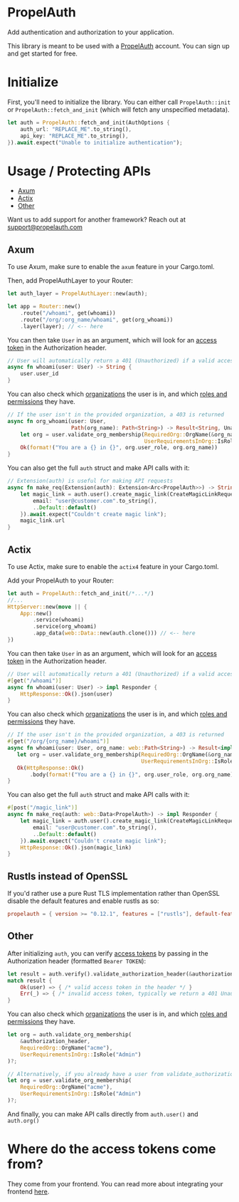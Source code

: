 # PropelAuth

Add authentication and authorization to your application.

This library is meant to be used with a [PropelAuth](https://www.propelauth.com/) account.
You can sign up and get started for free.

# Initialize

First, you'll need to initialize the library. You can either call `PropelAuth::init`
or `PropelAuth::fetch_and_init` (which will fetch any unspecified metadata).

```rust
let auth = PropelAuth::fetch_and_init(AuthOptions {
    auth_url: "REPLACE_ME".to_string(),
    api_key: "REPLACE_ME".to_string(),
}).await.expect("Unable to initialize authentication");
```

# Usage / Protecting APIs

- [Axum](#axum)
- [Actix](#actix)
- [Other](#other)

Want us to add support for another framework? Reach out at support@propelauth.com

## Axum

To use Axum, make sure to enable the `axum` feature in your Cargo.toml.

Then, add PropelAuthLayer to your Router:

```rust
let auth_layer = PropelAuthLayer::new(auth);

let app = Router::new()
    .route("/whoami", get(whoami))
    .route("/org/:org_name/whoami", get(org_whoami))
    .layer(layer); // <-- here
```

You can then take `User` in as an argument, which will look for an [access token](https://docs.propelauth.com/overview/access-token/) in the Authorization header.

```rust
// User will automatically return a 401 (Unauthorized) if a valid access token wasn't provided
async fn whoami(user: User) -> String {
    user.user_id
}
```

You can also check which [organizations](https://docs.propelauth.com/overview/organizations/) the user is in, and which [roles and permissions](https://docs.propelauth.com/overview/rbac/) they have.

```rust
// If the user isn't in the provided organization, a 403 is returned
async fn org_whoami(user: User,
                    Path(org_name): Path<String>) -> Result<String, UnauthorizedOrForbiddenError> {
    let org = user.validate_org_membership(RequiredOrg::OrgName(&org_name),
                                           UserRequirementsInOrg::IsRole("Admin"))?;
    Ok(format!("You are a {} in {}", org.user_role, org.org_name))
}
```

You can also get the full `auth` struct and make API calls with it:

```rust
// Extension(auth) is useful for making API requests
async fn make_req(Extension(auth): Extension<Arc<PropelAuth>>) -> String {
    let magic_link = auth.user().create_magic_link(CreateMagicLinkRequest {
        email: "user@customer.com".to_string(),
        ..Default::default()
    }).await.expect("Couldn't create magic link");
    magic_link.url
}
```
## Actix

To use Actix, make sure to enable the `actix4` feature in your Cargo.toml.

Add your PropelAuth to your Router:

```rust
let auth = PropelAuth::fetch_and_init(/*...*/)
//...
HttpServer::new(move || {
    App::new()
        .service(whoami)
        .service(org_whoami)
        .app_data(web::Data::new(auth.clone())) // <-- here
})
```

You can then take `User` in as an argument, which will look for an [access token](https://docs.propelauth.com/overview/access-token/) in the Authorization header.

```rust
// User will automatically return a 401 (Unauthorized) if a valid access token wasn't provided
#[get("/whoami")]
async fn whoami(user: User) -> impl Responder {
    HttpResponse::Ok().json(user)
}
```

You can also check which [organizations](https://docs.propelauth.com/overview/organizations/) the user is in, and which [roles and permissions](https://docs.propelauth.com/overview/rbac/) they have.

```rust
// If the user isn't in the provided organization, a 403 is returned
#[get("/org/{org_name}/whoami")]
async fn whoami(user: User, org_name: web::Path<String>) -> Result<impl Responder, UnauthorizedOrForbiddenError> {
   let org = user.validate_org_membership(RequiredOrg::OrgName(&org_name.into_inner()),
                                          UserRequirementsInOrg::IsRole("Admin"))?;
   Ok(HttpResponse::Ok()
       .body(format!("You are a {} in {}", org.user_role, org.org_name)))
}
```

You can also get the full `auth` struct and make API calls with it:

```rust
#[post("/magic_link")]
async fn make_req(auth: web::Data<PropelAuth>) -> impl Responder {
    let magic_link = auth.user().create_magic_link(CreateMagicLinkRequest {
        email: "user@customer.com".to_string(),
        ..Default::default()
    }).await.expect("Couldn't create magic link");
    HttpResponse::Ok().json(magic_link)
}
```

## Rustls instead of OpenSSL

If you'd rather use a pure Rust TLS implementation rather than OpenSSL disable the default features and enable rustls as so:

```toml
propelauth = { version >= "0.12.1", features = ["rustls"], default-features = false }
```

## Other

After initializing `auth`, you can verify [access tokens](https://docs.propelauth.com/overview/access-token/) by passing in the Authorization header (formatted `Bearer TOKEN`):

```rust
let result = auth.verify().validate_authorization_header(&authorization_header);
match result {
    Ok(user) => { /* valid access token in the header */ }
    Err(_) => { /* invalid access token, typically we return a 401 Unauthorized here */ }
}
```
You can also check which [organizations](https://docs.propelauth.com/overview/organizations/) the user is in, and which [roles and permissions](https://docs.propelauth.com/overview/rbac/) they have.

```rust
let org = auth.validate_org_membership(
    &authorization_header,
    RequiredOrg::OrgName("acme"),
    UserRequirementsInOrg::IsRole("Admin")
)?;

// Alternatively, if you already have a user from validate_authorization_header
let org = user.validate_org_membership(
    RequiredOrg::OrgName("acme"),
    UserRequirementsInOrg::IsRole("Admin")
)?;
```

And finally, you can make API calls directly from `auth.user()` and `auth.org()`

# Where do the access tokens come from?

They come from your frontend.
You can read more about integrating your frontend [here](https://docs.propelauth.com/getting-started/frontend-integration/).

